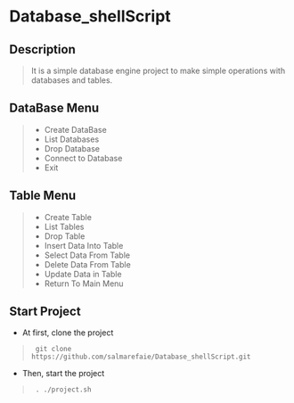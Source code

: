 # Database_shellScript

## Description
> It is a simple database engine project to make simple operations with databases and tables. 

<a name="desc"></a>
## DataBase Menu
> - Create DataBase
> - List Databases
> - Drop Database
> - Connect to Database
> - Exit 

## Table Menu
> - Create Table
> - List Tables
> - Drop Table
> - Insert Data Into Table
> - Select Data From Table
> - Delete Data From Table
> - Update Data in Table
> - Return To Main Menu

<a name="desc"></a>
## Start Project 
- At first, clone the project
>      git clone https://github.com/salmarefaie/Database_shellScript.git
- Then, start the project
>      . ./project.sh



